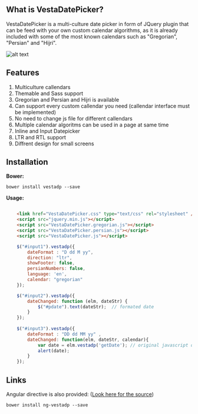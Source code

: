 What is VestaDatePicker?
------------------------

VestaDatePicker is a multi-culture date picker in form of JQuery plugin that can be feed with your own custom calendar algorithms, as it is already included with some of the most known calendars such as "Gregorian", "Persian" and "Hijri".

![alt text](http://uupload.ir/files/o7p3_datepicker.jpg)

Features
--------
1. Multiculture callendars
2. Themable and Sass support
3. Gregorian and Persian and Hijri is available
4. Can support every custom callendar you need (callendar interface must be implemented)
5. No need to change js file for different callendars
6. Multiple calendar algoritms can be used in a page at same time
7. Inline and Input Datepicker
8. LTR and RTL support
9. Diffrent design for small screens

Installation
---------------
**Bower:**

```
bower install vestadp --save
```

**Usage:**

```html

    <link href="VestaDatePicker.css" type="text/css" rel="stylesheet" />
    <script src="jquery.min.js"></script>
    <script src="VestaDatePicker.gregorian.js"></script>
    <script src="VestaDatePicker.persian.js"></script>
    <script src="VestaDatePicker.js"></script>
```

```javascript
    $("#input1").vestadp({
        dateFormat : "D dd M yy",
        direction: "ltr",
        showFooter: false,
        persianNumbers: false,
        language: 'en',
        calendar: "gregorian"
    });

    $("#input2").vestadp({
        dateChanged: function (elm, dateStr) {
            $("#pdate").text(dateStr);  // formated date
        }
    });
    
    $("#input3").vestadp({                
        dateFormat : "DD dd MM yy" ,
        dateChanged: function(elm, dateStr, calendar){
            var date = elm.vestadp('getDate'); // original javascript date object
            alert(date);
        }
    });
```

Links
-------

Angular directive is also provided: ([Look here for the source](https://github.com/eleboys/ng-vestadp))

```
bower install ng-vestadp --save
```
